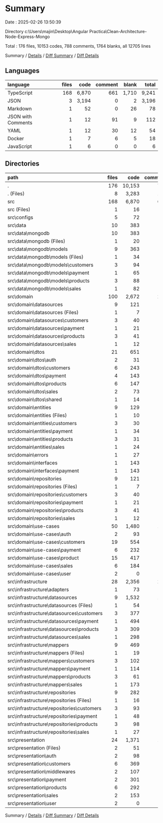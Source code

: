 # Summary

Date : 2025-02-26 13:50:39

Directory c:\\Users\\majin\\Desktop\\Angular Practica\\Clean-Architecture-Node-Express-Mongo

Total : 176 files,  10153 codes, 788 comments, 1764 blanks, all 12705 lines

Summary / [Details](details.md) / [Diff Summary](diff.md) / [Diff Details](diff-details.md)

## Languages
| language | files | code | comment | blank | total |
| :--- | ---: | ---: | ---: | ---: | ---: |
| TypeScript | 168 | 6,870 | 661 | 1,710 | 9,241 |
| JSON | 3 | 3,194 | 0 | 2 | 3,196 |
| Markdown | 1 | 52 | 0 | 26 | 78 |
| JSON with Comments | 1 | 12 | 91 | 9 | 112 |
| YAML | 1 | 12 | 30 | 12 | 54 |
| Docker | 1 | 7 | 6 | 5 | 18 |
| JavaScript | 1 | 6 | 0 | 0 | 6 |

## Directories
| path | files | code | comment | blank | total |
| :--- | ---: | ---: | ---: | ---: | ---: |
| . | 176 | 10,153 | 788 | 1,764 | 12,705 |
| . (Files) | 8 | 3,283 | 127 | 54 | 3,464 |
| src | 168 | 6,870 | 661 | 1,710 | 9,241 |
| src (Files) | 1 | 16 | 3 | 4 | 23 |
| src\\configs | 5 | 72 | 12 | 36 | 120 |
| src\\data | 10 | 383 | 10 | 43 | 436 |
| src\\data\\mongodb | 10 | 383 | 10 | 43 | 436 |
| src\\data\\mongodb (Files) | 1 | 20 | 0 | 9 | 29 |
| src\\data\\mongodb\\models | 9 | 363 | 10 | 34 | 407 |
| src\\data\\mongodb\\models (Files) | 1 | 34 | 3 | 7 | 44 |
| src\\data\\mongodb\\models\\customers | 3 | 94 | 1 | 7 | 102 |
| src\\data\\mongodb\\models\\payment | 1 | 65 | 6 | 3 | 74 |
| src\\data\\mongodb\\models\\products | 3 | 88 | 0 | 14 | 102 |
| src\\data\\mongodb\\models\\sales | 1 | 82 | 0 | 3 | 85 |
| src\\domain | 100 | 2,672 | 291 | 654 | 3,617 |
| src\\domain\\datasources | 9 | 121 | 15 | 38 | 174 |
| src\\domain\\datasources (Files) | 1 | 7 | 2 | 4 | 13 |
| src\\domain\\datasources\\customers | 3 | 40 | 0 | 3 | 43 |
| src\\domain\\datasources\\payment | 1 | 21 | 12 | 12 | 45 |
| src\\domain\\datasources\\products | 3 | 41 | 1 | 18 | 60 |
| src\\domain\\datasources\\sales | 1 | 12 | 0 | 1 | 13 |
| src\\domain\\dtos | 21 | 651 | 83 | 166 | 900 |
| src\\domain\\dtos\\auth | 2 | 31 | 13 | 23 | 67 |
| src\\domain\\dtos\\customers | 6 | 243 | 24 | 44 | 311 |
| src\\domain\\dtos\\payment | 4 | 143 | 7 | 19 | 169 |
| src\\domain\\dtos\\products | 6 | 147 | 29 | 60 | 236 |
| src\\domain\\dtos\\sales | 2 | 73 | 5 | 12 | 90 |
| src\\domain\\dtos\\shared | 1 | 14 | 5 | 8 | 27 |
| src\\domain\\entities | 9 | 129 | 6 | 22 | 157 |
| src\\domain\\entities (Files) | 1 | 10 | 3 | 4 | 17 |
| src\\domain\\entities\\customers | 3 | 30 | 0 | 7 | 37 |
| src\\domain\\entities\\payment | 1 | 34 | 2 | 4 | 40 |
| src\\domain\\entities\\products | 3 | 31 | 0 | 5 | 36 |
| src\\domain\\entities\\sales | 1 | 24 | 1 | 2 | 27 |
| src\\domain\\errors | 1 | 27 | 0 | 8 | 35 |
| src\\domain\\interfaces | 1 | 143 | 10 | 9 | 162 |
| src\\domain\\interfaces\\payment | 1 | 143 | 10 | 9 | 162 |
| src\\domain\\repositories | 9 | 121 | 16 | 33 | 170 |
| src\\domain\\repositories (Files) | 1 | 7 | 2 | 4 | 13 |
| src\\domain\\repositories\\customers | 3 | 40 | 0 | 3 | 43 |
| src\\domain\\repositories\\payment | 1 | 21 | 13 | 13 | 47 |
| src\\domain\\repositories\\products | 3 | 41 | 1 | 12 | 54 |
| src\\domain\\repositories\\sales | 1 | 12 | 0 | 1 | 13 |
| src\\domain\\use-cases | 50 | 1,480 | 161 | 378 | 2,019 |
| src\\domain\\use-cases\\auth | 2 | 93 | 20 | 48 | 161 |
| src\\domain\\use-cases\\customers | 19 | 554 | 57 | 108 | 719 |
| src\\domain\\use-cases\\payment | 6 | 232 | 18 | 37 | 287 |
| src\\domain\\use-cases\\product | 15 | 417 | 49 | 149 | 615 |
| src\\domain\\use-cases\\sales | 6 | 184 | 17 | 34 | 235 |
| src\\domain\\use-cases\\user | 2 | 0 | 0 | 2 | 2 |
| src\\infrastructure | 28 | 2,356 | 211 | 574 | 3,141 |
| src\\infrastructure\\adapters | 1 | 73 | 5 | 13 | 91 |
| src\\infrastructure\\datasources | 9 | 1,532 | 156 | 398 | 2,086 |
| src\\infrastructure\\datasources (Files) | 1 | 54 | 16 | 36 | 106 |
| src\\infrastructure\\datasources\\customers | 3 | 377 | 18 | 68 | 463 |
| src\\infrastructure\\datasources\\payment | 1 | 494 | 12 | 56 | 562 |
| src\\infrastructure\\datasources\\products | 3 | 309 | 80 | 180 | 569 |
| src\\infrastructure\\datasources\\sales | 1 | 298 | 30 | 58 | 386 |
| src\\infrastructure\\mappers | 9 | 469 | 45 | 73 | 587 |
| src\\infrastructure\\mappers (Files) | 1 | 19 | 3 | 7 | 29 |
| src\\infrastructure\\mappers\\customers | 3 | 102 | 12 | 22 | 136 |
| src\\infrastructure\\mappers\\payment | 1 | 114 | 6 | 8 | 128 |
| src\\infrastructure\\mappers\\products | 3 | 61 | 9 | 20 | 90 |
| src\\infrastructure\\mappers\\sales | 1 | 173 | 15 | 16 | 204 |
| src\\infrastructure\\repositories | 9 | 282 | 5 | 90 | 377 |
| src\\infrastructure\\repositories (Files) | 1 | 16 | 0 | 7 | 23 |
| src\\infrastructure\\repositories\\customers | 3 | 93 | 3 | 28 | 124 |
| src\\infrastructure\\repositories\\payment | 1 | 48 | 1 | 14 | 63 |
| src\\infrastructure\\repositories\\products | 3 | 98 | 0 | 33 | 131 |
| src\\infrastructure\\repositories\\sales | 1 | 27 | 1 | 8 | 36 |
| src\\presentation | 24 | 1,371 | 134 | 399 | 1,904 |
| src\\presentation (Files) | 2 | 51 | 16 | 31 | 98 |
| src\\presentation\\auth | 2 | 98 | 20 | 38 | 156 |
| src\\presentation\\customers | 6 | 369 | 9 | 86 | 464 |
| src\\presentation\\middlewares | 2 | 107 | 5 | 30 | 142 |
| src\\presentation\\payment | 2 | 301 | 25 | 64 | 390 |
| src\\presentation\\products | 6 | 292 | 49 | 110 | 451 |
| src\\presentation\\sales | 2 | 153 | 10 | 38 | 201 |
| src\\presentation\\user | 2 | 0 | 0 | 2 | 2 |

Summary / [Details](details.md) / [Diff Summary](diff.md) / [Diff Details](diff-details.md)